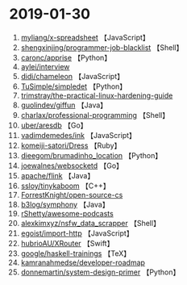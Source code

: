 # 2019-01-30

1. [myliang/x-spreadsheet](https://github.com/myliang/x-spreadsheet) 【JavaScript】
2. [shengxinjing/programmer-job-blacklist](https://github.com/shengxinjing/programmer-job-blacklist) 【Shell】
3. [caronc/apprise](https://github.com/caronc/apprise) 【Python】
4. [aylei/interview](https://github.com/aylei/interview) 
5. [didi/chameleon](https://github.com/didi/chameleon) 【JavaScript】
6. [TuSimple/simpledet](https://github.com/TuSimple/simpledet) 【Python】
7. [trimstray/the-practical-linux-hardening-guide](https://github.com/trimstray/the-practical-linux-hardening-guide) 
8. [guolindev/giffun](https://github.com/guolindev/giffun) 【Java】
9. [charlax/professional-programming](https://github.com/charlax/professional-programming) 【Shell】
10. [uber/aresdb](https://github.com/uber/aresdb) 【Go】
11. [vadimdemedes/ink](https://github.com/vadimdemedes/ink) 【JavaScript】
12. [komeiji-satori/Dress](https://github.com/komeiji-satori/Dress) 【Ruby】
13. [dieegom/brumadinho_location](https://github.com/dieegom/brumadinho_location) 【Python】
14. [joewalnes/websocketd](https://github.com/joewalnes/websocketd) 【Go】
15. [apache/flink](https://github.com/apache/flink) 【Java】
16. [ssloy/tinykaboom](https://github.com/ssloy/tinykaboom) 【C++】
17. [ForrestKnight/open-source-cs](https://github.com/ForrestKnight/open-source-cs) 
18. [b3log/symphony](https://github.com/b3log/symphony) 【Java】
19. [rShetty/awesome-podcasts](https://github.com/rShetty/awesome-podcasts) 
20. [alexkimxyz/nsfw_data_scrapper](https://github.com/alexkimxyz/nsfw_data_scrapper) 【Shell】
21. [egoist/import-http](https://github.com/egoist/import-http) 【JavaScript】
22. [hubrioAU/XRouter](https://github.com/hubrioAU/XRouter) 【Swift】
23. [google/haskell-trainings](https://github.com/google/haskell-trainings) 【TeX】
24. [kamranahmedse/developer-roadmap](https://github.com/kamranahmedse/developer-roadmap) 
25. [donnemartin/system-design-primer](https://github.com/donnemartin/system-design-primer) 【Python】
